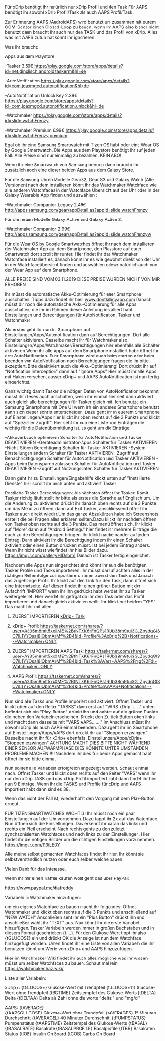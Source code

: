Für xDrip benötigt ihr natürlich nur xDrip Profil und den Task 
Für AAPS benötigt ihr sowohl  xDrip Profil/Task als auch AAPS Profil/Task.

Zur Erinnerung AAPS /AndroidAPS) wird benutzt um zusammen mit eurem CGM-Sensor einen Closed-Loop zu bauen. wenn ihr AAPS also bisher
nicht benutzt dann braucht ihr auch nur den TASK und das Profil von xDrip. Alles was mit AAPS zutun hat könnt ihr ignorieren.

Was ihr braucht:

Apps aus dem Playstore: 


-Tasker 3.59€  https://play.google.com/store/apps/details?id=net.dinglisch.android.taskerm&hl=de 

-AutoNotification  https://play.google.com/store/apps/details?id=com.joaomgcd.autonotification&hl=de 

-AutoNotification Unlock Key 2.39€ https://play.google.com/store/apps/details?id=com.joaomgcd.autonotification.unlock&hl=de 

-Watchmaker https://play.google.com/store/apps/details?id=slide.watchFrenzy 

-Watchmaker Premium 6.99€ https://play.google.com/store/apps/details?id=slide.watchFrenzy.premium 

Egal ob ihr eine Samsung Smartwatch mit Tizen OS habt oder eine Wear OS by Google Smartwatch. Die Apps aus dem Playstore 
benötigt ihr auf jeden Fall. Alle Preise sind nur einmalig zu bezahlen. KEIN ABO! 


Wenn ihr eine Smartwatch von Samsung benutzt dann braucht ihr zusätzlich noch eine dieser beiden Apps aus dem Galaxy Store.

Für die Samsung Uhren Modelle GearS2, Gear S3 und Galaxy Watch (Alle Versionen) nach dem installieren könnt ihr das Watchmaker 
Watchface wie alle anderen Watchfaces in der Watchface Übersicht auf der Uhr oder in der Galaxy Wearable App finden und auswählen :
 
-Watchmaker Companion Legacy  2.49€
http://apps.samsung.com/gear/appDetail.as?appId=slide.watchFrenzy

Für die neuen Modelle Galaxy Active und Galaxy Active 2: 

-Watchmaker Companion 2.99€
http://apps.samsung.com/gear/appDetail.as?appId=slide.watchFrenzyw

Für die Wear OS by Google Smartwatches öffnet ihr nach dem installieren der Watchmaker App auf dem Smartphone,
den Playstore auf eurer Smartwatch dort scrollt ihr runter. Hier findet ihr das Watchmaker Watchface installiert es,
danach könnt ihr es wie gewohnt direkt von der Uhr in der Watchfaceübersicht finden und auswählen odewr natürlich auch von der
Wear App auf dem Smartphone. 

ALLE PREISE SIND VOM 03.11.2019 
DIESE PREISE WURDEN NICHT VON MIR ERHOBEN 

Ihr müsst die automatische Akku-Optimierung für euer Smartphone ausschalten. 
Tipps dazu findet ihr hier. www.dontkillmyapp.com Danach müsst dir noch die automatische Akku-Optimierung für alle Apps ausschalten,
die ihr im Rahmen dieser Anleitung installiert habt. 
Einstellungen und Berechtigungen für AutoNotification, Tasker und Watchmaker 



Als erstes geht ihr nun im Smartphone auf:  Einstellungen/Apps/Autonotification dann auf Berechtigungen. Dort alle Schalter aktivieren.
Dasselbe macht ihr für Watchmaker also:  Einstellungen/Apps/Watchmaker/Berechtigungen
hier ebenfalls alle Schalter aktivieren
Wenn ihr alle Apps auf dem Smartphone installiert habe öffnet ihr erst AutoNotification.
Euer Smartphone wird euch beim starten oder beim beenden von AutoNotification nach Berechtigungen fragen die ihr bitte akzeptiert.
Bitte deaktiviert auch die Akku-Optimierung!
Dort drückt ihr auf "Notification Interception" dann auf "Ignore Apps" 
Hier müsst ihr alle Apps mit Haken versehen, ausser xDrip+ und AAPS 
AutoNotification ist nun fertig eingerichtet. 

Ganz wichtig damit Tasker die nötigen Daten von AutoNotification bekommt müsst ihr dieses auch anschalten, wenn ihr einmal hier seit dann aktiviert auch gleich alle berechtigungen für Tasker gleich mit.
Ich benutze ein Samsung Smartphone mit One UI wenn irh ein anderes Smartphone benutzt kann sich dieser schritt unterscheiden. 
Dazu geht ihr in euerem Smartphone auf Einstellungen/Apps hier klickt ihr oben rechts auf die 3 Punkte und klickt auf "Spezieller Zugriff". Hier seht ihr nun eine Liste von Einträgen die wichtig für die Datenübermittlung ist. es geht um die Einträge 

-Akkuverbauch optimieren              Schalter für AutoNotification und Tasker DEAKTIVIEREN
-Geräteadministrator-Apps             Schalter für Tasker AKTIVIEREN
-Nicht-Stören Berechtigung            Schalter für Tasker AKTIVIEREN
-System Einstellungen ändern          Schalter für Tasker AKTIVIEREN
-Zugriff auf Benachrichtigungen       Schalter für AutoNotification und Tasker AKTIVIEREN
-Apps beim Datensparen zulassen       Schalter für AutoNotification und Tasker DEAKTIVIEREN
-Zugriff auf Nutzungsdaten            Schalter für Tasker AKTIVIEREN

Dann geht ihr zu Einstellungen/Eingabehilfe klickt unten auf "Installierte Dienste" hier scrollt ihr anch unten und aktiviert Tasker

Restliche Tasker Berechtigungen:
Als nächstes öffnet ihr Tasker. Damit Tasker richtig läuft stellt ihr bitte als erstes die Sprache auf Englisch um. 
Um die Änderung zu aktivieren drückt ihr danach oben rechts auf die 3 Punkte um das Menü zu öffnen, dann auf Exit Tasker, 
anschliessend öffnet ihr Tasker auch direkt wieder.Um das ganze Abzukürzen habe ich Screenshots erstellt die bei Fragen alles erklären
sollten.Dazu klickt ihr nachdem öffnen von Tasker oben rechts auf die 3 Punkte. Das menü öffnet sich. Ihr klickt auf "More" 
dann auf "Android Settings" hier findet ihr mehrere Einträge die euch zu den Berechtigungen bringen. Ihr klickt nacheinander 
auf jeden Eintrag. Dann aktiviert ihr die Berechtigung indem ihr einen Schalter aktiviert oder einen Button drücken müsst. 
Ist bei jedem Eintrag anders. Wenn ihr nicht wisst wie findet ihr hier Bilder dazu. https://imgur.com/gallery/HIDsbm1 
Danach ist Tasker fertig eingerichet. 

Nachdem alle Apps nun eingerichtet sind könnt ihr nun die benötigten Tasker Profile und Tasks importieren. Ihr müsst darauf achten 
alles in der richtigen Reihenfolge zu importieren. Immer zuerst den Task und danach das zugehörige Profil. 
Ihr klickt auf den Link für den Task, dann öffnet sich eine Internetseite. Auf dieser findet ihr einen grünen
Button mit der Aufschrift "IMPORT" wenn ihr ihn gedrückt habt werdet ihr zu Tasker weitergeleitet. 
Hier werdet ihr gefrgat ob ihr den Task oder das Profil importieren  und danach gleich aktivieren wollt. Ihr klickt bei beidem "YES" 
Das macht ihr mit allen 



1. ZUERST IMPORTIEREN [xDrip+ Task](https://taskernet.com/shares/?user=AS35m8mlt5xx0ME%2BtNTXK6rFnQPs1RUb38m9tui3GLZpydqGl3C7iL1YYOsaI8lQbmAxMf%2B4&id=Task%3AVars+xDrip%2B%2Fmg%2Fdl+Watchmaker+ONLY)

2. xDrip+ Profil: 
https://taskernet.com/shares/?user=AS35m8mlt5xx0ME%2BtNTXK6rFnQPs1RUb38m9tui3GLZpydqGl3C7iL1YYOsaI8lQbmAxMf%2B4&id=Profile%3AxDrip%2B+Notifications+-+Watchmaker+ONLY

3. ZUERST IMPORTIEREN AAPS Task: 
https://taskernet.com/shares/?user=AS35m8mlt5xx0ME%2BtNTXK6rFnQPs1RUb38m9tui3GLZpydqGl3C7iL1YYOsaI8lQbmAxMf%2B4&id=Task%3AVars+AAPS%2Fmg%2Fdl+Watchmaker+ONLY

4. AAPS Profil: 
https://taskernet.com/shares/?user=AS35m8mlt5xx0ME%2BtNTXK6rFnQPs1RUb38m9tui3GLZpydqGl3C7iL1YYOsaI8lQbmAxMf%2B4&id=Profile%3AAAPS+Notifications+-+Watchmaker+ONLY



Nun sind alle Tasks und Profile imporiert und aktiviert.
Öffnet Tasker und klickt oben auf den Reiter "TASKS" dann erst auf "VARS xDrip........" unten befindet sich ein "Play-Button" 
drückt ihn und achtet auf die grünen Punkte die neben den Variabeln erscheinen. Drückt den Zurück Button oben links und macht 
dann dasselbe mit "VARS AAPS......." Im Anschluss müsst ihr sowohl xDrip als auch AAPS einmal beenden. Dazu geht ihr im Smartphone 
auf Einstellungen/Apps/AAPS dort drückt ihr auf "Stoppen erzwingen" Dasselbe macht ihr für xDrip+ ebenfalls. 
Einstellungen/Apps/xDrip+ "Stoppen erzwingen" ACHTUNG MACHT DIES BITTE NICHT WÄHREND EINER SENSOR AUFWÄRMPHASE DIES 
KÖNNTE UNTER UMSTÄNDEN PROBLEME MACHEN!!!!! Nachdem ihr dies für beide Apps gemacht habt öffnet ihr sie bitte einmal. 

Nun sollten alle Variabeln erfolgreich angezeigt werden. Schaut einmal nach.
Öffnet Tasker und klickt oben rechts auf den Reiter 
"VARS" wenn ihr nur den xDrip TASK und das xDrip Profil importiert habt dann findet ihr hier nun 9 Einträge. 
Wenn ihr die TASKS und Profile für xDrip und AAPS importiert habt dann sind es 38. 

Wenn das nicht der Fall ist, wiederhohlt den Vorgang mit dem Play-Button erneut.

FÜR TIZEN SMARTWATCHES WICHTIG!
Ihr müsst noch ein paar Einstellungen auf der Uhr vornehmen. Dazu tappt ihr 2x auf das Watchface. Nun öffnen sich die Einstellungen. 
Das erkennt ihr daran das links und rechts ein Pfeil erscheint. Nach rechts gehts zu den zuletzt synchsonisierten Watchfaces und 
nach links zu den Einstellungen. Hier findet ihr die nötigen Bildder um die richtigen Einstellungen vorzunehmen. 
https://imgur.com/P3iLEOY 

Alle meine selbst gemachten Watchfaces findet ihr hier. Ihr könnt sie selbstverständlich nutzen oder euch selber welche bauen. 


Vielen Dank für das Interesse.



Wenn ihr mir einen Kaffee kaufen wollt geht das über PayPal:

https://www.paypal.me/diafreddy 


Variabeln in Watchmaker hinzufügen:

um ein eigenes Watchface zu bauen macht ihr folgendes:
Öffnet Watchmaker und klickt oben rechts auf die 3 Punkte und anschließend auf "NEW WATCH"
Anschließen seht ihr ein "Plus Button" drückt ihn und anschließen wählt ihr "TEXT" aus. Nun könnt ihr die erste Variabel hinzufügen. 
Tasker Variabeln werden immer in großen Buchstaben und in diesem Format geschrieben {t....}. Für den Glukose-Wert tippt ihr also 
{tGLUCOSE} ein und drückt OK die Anzeige ist nun dem Watchface hinzugefügt worden. Unten findet ihr eine Liste von allen Variabeln 
die ihr benutzen könnt um Werte von xDrip+ und AAPS hinzuzufügen.

Hier im Watchmaker Wiki findet ihr auch alles mögliche was ihr wissen müsst um selber Watchfaces zu bauen. Schaut mal rein
https://watchmaker.haz.wiki/ 

Liste aller Variabeln: 

xDrip+:
{tGLUCOSE}		Glukose-Wert mit Trendpfeil
{tGLUCOSE11}	Glucose-Wert ohne Trendpfeil
{tBGTIME}		Zeitstempfel des Glukose-Werts
{tDELTA}		Delta
{tDELTAA}		Delta als Zahl ohne die worte "delta:" und "mg/dl"

AAPS:
{tAVERAGE}	
{tAAPSGLUCOSE}	Glukose-Wert ohne Trendpfeil
{tAVERAGES}       	15 Minuten Durchschnitt
{tAVERAGEL}	40 Minuten Durchschnitt
{tPUMPSTATUS}	Pumpenstatus
{tAAPSTIME}	Zeitstempel des Glukose-Werts
{tBASAL}
{tBASALRATE}	Basalrate
{tBASALPROFILE}	Basalprofile
{tTBR}		Basalraten Status 
{tIOB}		Insulin On Board
{tCOB}		Carbs On Board
